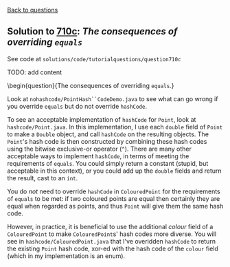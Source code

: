 [Back to questions](../README.md)

## Solution to [710c](../questions/710c): *The consequences of overriding `equals`*

See code at `solutions/code/tutorialquestions/question710c`

TODO: add content

\begin{question}{The consequences of overriding `equals`.}

Look at `nohashcode/PointHash``CodeDemo.java` to see what can go wrong if you override `equals`
but do not override `hashCode`.

To see an acceptable implementation of `hashCode` for `Point`, look at `hashcode/Point.java`.
In this implementation, I use each `double` field of `Point` to make a `Double` object,
and call `hashCode` on the resulting objects.  The `Point`'s hash code is then constructed by combining
these hash codes using the bitwise exclusive-or operator (`^`).  There are many other acceptable ways to implement
`hashCode`, in terms of meeting the requirements of `equals`.  You could simply return a constant (stupid,
but acceptable in this context), or you could add up the `double` fields and return the result, cast to an `int`.

You do *not* need to override `hashCode` in `ColouredPoint` for the requirements of `equals` to be
met: if two coloured points are equal then certainly they are equal when regarded as points, and thus `Point` will give them
the same hash code.

However, in practice, it is beneficial to use the additional *colour* field of a `ColouredPoint` to make `ColouredPoint`s'
hash codes more diverse.  You will see in `hashcode/ColouredPoint.java` that I've overidden `hashCode` to return the existing
`Point` hash code, xor-ed with the hash code of the `colour` field (which in my implementation is an enum).


